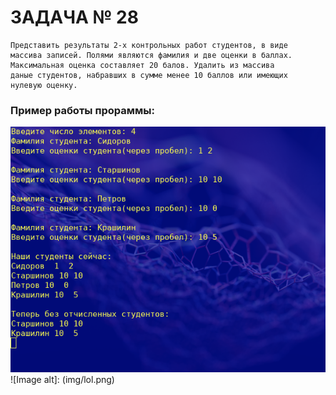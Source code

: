# ЗАДАЧА № 28
    Представить результаты 2-х контрольных работ студентов, в виде
    массива записей. Полями являются фамилия и две оценки в баллах.
    Максимальная оценка составляет 20 балов. Удалить из массива
    даные студентов, набравших в сумме менее 10 баллов или имеющих
    нулевую оценку.

### Пример работы прораммы:
![Image alt](https://github.com/Polevochka/P_M1_ZA28/raw/master/img/lol.png)
![Image alt]: (img/lol.png)

